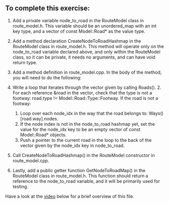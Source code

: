 ## To complete this exercise:
1. Add a private variable node_to_road in the RouteModel class in route_model.h. This variable should be an unordered_map with an int key type, and a vector of const Model::Road* as the value type.
2. Add a method declaration CreateNodeToRoadHashmap in the RouteModel class in route_model.h. This method will operate only on the node_to_road variable declared above, and only within the RouteModel class, so it can be private, it needs no arguments, and can have void return type.
3. Add a method definition in route_model.cpp. In the body of the method, you will need to do the following:

1. Write a loop that iterates through the vector given by calling Roads().
	2. For each reference &road in the vector, check that the type is not a footway: road.type != Model::Road::Type::Footway. If the road is not a footway:

	1. Loop over each node_idx in the way that the road belongs to: Ways()[road.way].nodes.
	2. If the node index is not in the node_to_road hashmap yet, set the value for the node_idx key to be an empty vector of const Model::Road* objects.
	3. Push a pointer to the current road in the loop to the back of the vector given by the node_idx key in node_to_road.
2. Call CreateNodeToRoadHashmap() in the RouteModel constructor in route_model.cpp.
3. Lastly, add a public getter function GetNodeToRoadMap() in the RouteModel class in route_model.h. This function should return a reference to the node_to_road variable, and it will be primarily used for testing.

Have a look at the [video](https://www.bootcampai.org/courses/c-developer-nanodegree-program/lesson/13-2-code-create-node-to-road-hash-table/) below for a brief overview of this file.